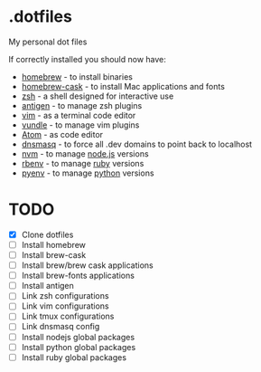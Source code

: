 .dotfiles
=========

My personal dot files

If correctly installed you should now have:

  * [homebrew](http://brew.sh) - to install binaries
  * [homebrew-cask](https://github.com/caskroom/homebrew-cask) - to install Mac applications and fonts
  * [zsh](http://www.zsh.org) - a shell designed for interactive use
  * [antigen](http://antigen.sharats.me) - to manage zsh plugins
  * [vim](http://www.vim.org) - as a terminal code editor
  * [vundle](https://github.com/gmarik/Vundle.vim) - to manage vim plugins
  * [Atom](https://atom.io) - as code editor
  * [dnsmasq](http://www.thekelleys.org.uk/dnsmasq/doc.html) - to force all .dev domains to point back to localhost
  * [nvm](https://github.com/creationix/nvm) - to manage [node.js](http://nodejs.org) versions
  * [rbenv](https://github.com/sstephenson/rbenv) - to manage [ruby](https://www.ruby-lang.org) versions
  * [pyenv](https://github.com/yyuu/pyenv) - to manage [python](https://www.python.org) versions

TODO
====

- [x] Clone dotfiles
- [ ] Install homebrew
- [ ] Install brew-cask
- [ ] Install brew/brew cask applications
- [ ] Install brew-fonts applications
- [ ] Install antigen
- [ ] Link zsh configurations
- [ ] Link vim configurations
- [ ] Link tmux configurations
- [ ] Link dnsmasq config
- [ ] Install nodejs global packages
- [ ] Install python global packages
- [ ] Install ruby global packages
